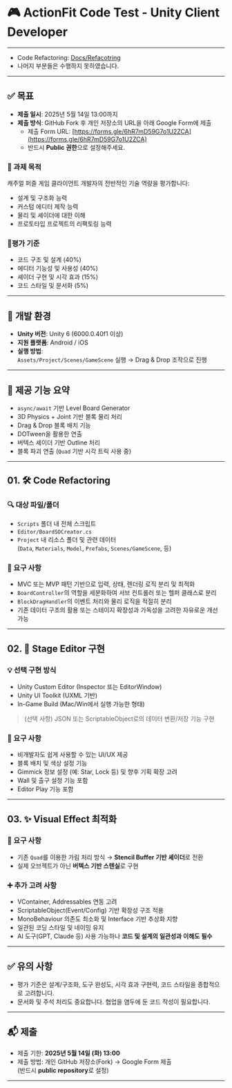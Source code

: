 # 🎮 ActionFit Code Test - Unity Client Developer

---
- Code Refactoring: [Docs/Refacotring](https://github.com/chahoseong/Employment-Task/tree/main/Docs/Refactoring)
- 나머지 부분들은 수행하지 못하였습니다.
---

## ✅ 목표

- **제출 일시**: 2025년 5월 14일 13:00까지  
- **제출 방식**: GitHub Fork 후 개인 저장소의 URL을 아래 Google Form에 제출  
  - 제출 Form URL: [https://forms.gle/6hR7mD59G7o1U2ZCA](https://forms.gle/6hR7mD59G7o1U2ZCA)  
  - 반드시 **Public 권한**으로 설정해주세요.

### 🎯 과제 목적

캐주얼 퍼즐 게임 클라이언트 개발자의 전반적인 기술 역량을 평가합니다:

- 설계 및 구조화 능력
- 커스텀 에디터 제작 능력
- 물리 및 셰이더에 대한 이해
- 프로토타입 프로젝트의 리팩토링 능력

### 📝평가 기준
- 코드 구조 및 설계 (40%) 
- 에디터 기능성 및 사용성 (40%) 
- 셰이더 구현 및 시각 효과 (15%) 
- 코드 스타일 및 문서화 (5%)

---

## 🔧 개발 환경

- **Unity 버전**: Unity 6 (6000.0.40f1 이상)
- **지원 플랫폼**: Android / iOS
- **실행 방법**:  
  `Assets/Project/Scenes/GameScene` 실행 → Drag & Drop 조작으로 진행

---

## 📁 제공 기능 요약

- `async/await` 기반 Level Board Generator
- 3D Physics + Joint 기반 블록 물리 처리
- Drag & Drop 블록 배치 기능
- DOTween을 활용한 연출
- 버텍스 셰이더 기반 Outline 처리
- 블록 파괴 연출 (`Quad` 기반 시각 트릭 사용 중)

---

## 01. 🛠️ Code Refactoring

### 🔍 대상 파일/폴더

- `Scripts` 폴더 내 전체 스크립트
- `Editor/BoardSOCreator.cs`
- `Project` 내 리소스 폴더 및 관련 데이터  
  (`Data`, `Materials`, `Model`, `Prefabs`, `Scenes/GameScene`, 등)

### 📌 요구 사항

- MVC 또는 MVP 패턴 기반으로 입력, 상태, 렌더링 로직 분리 및 최적화
- `BoardController`의 역할을 세분화하여 서브 컨트롤러 또는 헬퍼 클래스로 분리
- `BlockDragHandler`의 이벤트 처리와 물리 로직을 적절히 분리
- 기존 데이터 구조의 활용 또는 스테이지 확장성과 가독성을 고려한 자유로운 개선 가능

---

## 02. 🧩 Stage Editor 구현

### 💡 선택 구현 방식

- Unity Custom Editor (Inspector 또는 EditorWindow)
- Unity UI Toolkit (UXML 기반)
- In-Game Build (Mac/Win에서 실행 가능한 형태)

> (선택 사항) JSON 또는 ScriptableObject로의 데이터 변환/저장 기능 구현

### 📌 요구 사항

- 비개발자도 쉽게 사용할 수 있는 UI/UX 제공
- 블록 배치 및 색상 설정 기능
- Gimmick 정보 설정 (예: Star, Lock 등) 및 향후 기획 확장 고려
- Wall 및 출구 설정 기능 포함
- Editor Play 기능 포함

---

## 03. ✨ Visual Effect 최적화

### 🎯 요구 사항

- 기존 `Quad`를 이용한 가림 처리 방식 → **Stencil Buffer 기반 셰이더**로 전환
- 실제 오브젝트가 아닌 **버텍스 기반 스텐실**로 구현

### ➕ 추가 고려 사항

- VContainer, Addressables 연동 고려
- ScriptableObject(Event/Config) 기반 확장성 구조 적용
- MonoBehaviour 의존도 최소화 및 Interface 기반 추상화 지향
- 일관된 코딩 스타일 및 네이밍 유지
- AI 도구(GPT, Claude 등) 사용 가능하나 **코드 및 설계의 일관성과 이해도 필수**

---

## ✅ 유의 사항

- 평가 기준은 설계/구조화, 도구 완성도, 시각 효과 구현력, 코드 스타일을 종합적으로 고려합니다.
- 문서화 및 주석 처리도 중요합니다. 협업을 염두에 둔 코드 작성이 필요합니다.

---

## 📬 제출

- 제출 기한: **2025년 5월 14일 (화) 13:00**
- 제출 방법: 개인 GitHub 저장소(Fork) → Google Form 제출  
  (반드시 **public repository**로 설정)

---
